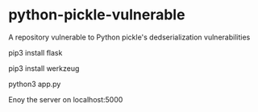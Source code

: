# python-pickle-vulnerable
A repository vulnerable to Python pickle's dedserialization vulnerabilities

pip3 install flask

pip3 install werkzeug

python3 app.py


Enoy the server on localhost:5000
